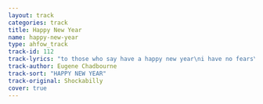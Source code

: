 ```yaml
---
layout: track
categories: track
title: Happy New Year
name: happy-new-year
type: ahfow_track
track-id: 112
track-lyrics: "to those who say have a happy new year\ni have no fears\ncause we're all one\nin my heart we are at peace\nhappy new year\nwe're all glad, there's none that's sad\n\nand on the first day of our brand new year\ni slept and slept\nand in my dreams\ngiant turtles roamed the sky\nhappy new year\nfor me and my girls\n\nthe first one took such a long time\nshe asked me why\ni told her no\nthen she told me i should go\nbut i loved her so i stayed on through the years\n\nthe next one was faster than breeze\ni won't forget\ncause evey breath\nevery twinkle in her eye is part of you\nhappy new year\n\nto those who say have a happy new year\ni have no fears\ncause we're all one\nin my heart we are at peace\nhappy new year\nwe're all glad, there's none that's sad\nhappy new year\nwe're all glad, there's none that's sad\nhappy new year\nwe're all glad, there's none that's sad\nhappy new year\nwe're all glad, there's none that's sad\nhappy new year\nwe're all glad, there's none that's sad"
track-author: Eugene Chadbourne
track-sort: "HAPPY NEW YEAR"
track-original: Shockabilly
cover: true
---
```

